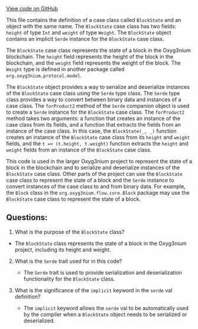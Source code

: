 [View code on GitHub](https://github.com/alephium/alephium/flow/src/main/scala/org/alephium/flow/model/BlockState.scala)

This file contains the definition of a case class called `BlockState` and an object with the same name. The `BlockState` case class has two fields: `height` of type `Int` and `weight` of type `Weight`. The `BlockState` object contains an implicit `Serde` instance for the `BlockState` case class.

The `BlockState` case class represents the state of a block in the Oxyg3nium blockchain. The `height` field represents the height of the block in the blockchain, and the `weight` field represents the weight of the block. The `Weight` type is defined in another package called `org.oxyg3nium.protocol.model`.

The `BlockState` object provides a way to serialize and deserialize instances of the `BlockState` case class using the `Serde` type class. The `Serde` type class provides a way to convert between binary data and instances of a case class. The `forProduct2` method of the `Serde` companion object is used to create a `Serde` instance for the `BlockState` case class. The `forProduct2` method takes two arguments: a function that creates an instance of the case class from its fields, and a function that extracts the fields from an instance of the case class. In this case, the `BlockState(_, _)` function creates an instance of the `BlockState` case class from its `height` and `weight` fields, and the `t => (t.height, t.weight)` function extracts the `height` and `weight` fields from an instance of the `BlockState` case class.

This code is used in the larger Oxyg3nium project to represent the state of a block in the blockchain and to serialize and deserialize instances of the `BlockState` case class. Other parts of the project can use the `BlockState` case class to represent the state of a block and the `Serde` instance to convert instances of the case class to and from binary data. For example, the `Block` class in the `org.oxyg3nium.flow.core.Block` package may use the `BlockState` case class to represent the state of a block.
## Questions: 
 1. What is the purpose of the `BlockState` class?
   - The `BlockState` class represents the state of a block in the Oxyg3nium project, including its height and weight.

2. What is the `Serde` trait used for in this code?
   - The `Serde` trait is used to provide serialization and deserialization functionality for the `BlockState` class.

3. What is the significance of the `implicit` keyword in the `serde` val definition?
   - The `implicit` keyword allows the `serde` val to be automatically used by the compiler when a `BlockState` object needs to be serialized or deserialized.